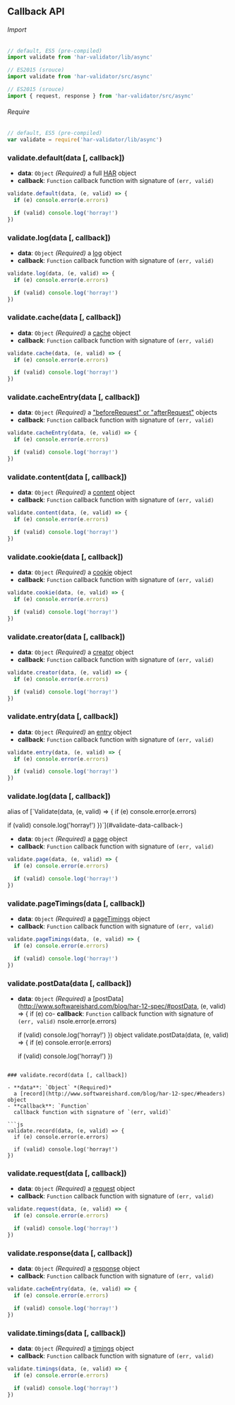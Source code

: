 ## Callback API

###### Import

```js
// default, ES5 (pre-compiled)
import validate from 'har-validator/lib/async'

// ES2015 (srouce)
import validate from 'har-validator/src/async'

// ES2015 (srouce)
import { request, response } from 'har-validator/src/async'
```

###### Require

```js
// default, ES5 (pre-compiled)
var validate = require('har-validator/lib/async')
```

### validate.default(data [, callback])

- **data**: `Object` *(Required)*
  a full [HAR](http://www.softwareishard.com/blog/har-12-spec/) object
- **callback**: `Function`
  callback function with signature of `(err, valid)`

```js
validate.default(data, (e, valid) => {
  if (e) console.error(e.errors)

  if (valid) console.log('horray!')
})
```

### validate.log(data [, callback])

- **data**: `Object` *(Required)*
  a [log](http://www.softwareishard.com/blog/har-12-spec/#log) object
- **callback**: `Function`
  callback function with signature of `(err, valid)`

```js
validate.log(data, (e, valid) => {
  if (e) console.error(e.errors)

  if (valid) console.log('horray!')
})
```

### validate.cache(data [, callback])

- **data**: `Object` *(Required)*
  a [cache](http://www.softwareishard.com/blog/har-12-spec/#cache) object
- **callback**: `Function`
  callback function with signature of `(err, valid)`

```js
validate.cache(data, (e, valid) => {
  if (e) console.error(e.errors)

  if (valid) console.log('horray!')
})
```

### validate.cacheEntry(data [, callback])

- **data**: `Object` *(Required)*
  a ["beforeRequest" or "afterRequest"](http://www.softwareishard.com/blog/har-12-spec/#cache) objects
- **callback**: `Function`
  callback function with signature of `(err, valid)`

```js
validate.cacheEntry(data, (e, valid) => {
  if (e) console.error(e.errors)

  if (valid) console.log('horray!')
})
```

### validate.content(data [, callback])

- **data**: `Object` *(Required)*
  a [content](http://www.softwareishard.com/blog/har-12-spec/#content) object
- **callback**: `Function`
  callback function with signature of `(err, valid)`

```js
validate.content(data, (e, valid) => {
  if (e) console.error(e.errors)

  if (valid) console.log('horray!')
})
```

### validate.cookie(data [, callback])

- **data**: `Object` *(Required)*
  a [cookie](http://www.softwareishard.com/blog/har-12-spec/#cookies) object
- **callback**: `Function`
  callback function with signature of `(err, valid)`

```js
validate.cookie(data, (e, valid) => {
  if (e) console.error(e.errors)

  if (valid) console.log('horray!')
})
```

### validate.creator(data [, callback])

- **data**: `Object` *(Required)*
  a [creator](http://www.softwareishard.com/blog/har-12-spec/#creator) object
- **callback**: `Function`
  callback function with signature of `(err, valid)`

```js
validate.creator(data, (e, valid) => {
  if (e) console.error(e.errors)

  if (valid) console.log('horray!')
})
```

### validate.entry(data [, callback])

- **data**: `Object` *(Required)*
  an [entry](http://www.softwareishard.com/blog/har-12-spec/#entries) object
- **callback**: `Function`
  callback function with signature of `(err, valid)`

```js
validate.entry(data, (e, valid) => {
  if (e) console.error(e.errors)

  if (valid) console.log('horray!')
})
```

### validate.log(data [, callback])

alias of [`Validate(data, (e, valid) => {
  if (e) console.error(e.errors)

  if (valid) console.log('horray!')
})`](#validate-data-callback-)

- **data**: `Object` *(Required)*
  a [page](http://www.softwareishard.com/blog/har-12-spec/#pages) object
- **callback**: `Function`
  callback function with signature of `(err, valid)`

```js
validate.page(data, (e, valid) => {
  if (e) console.error(e.errors)

  if (valid) console.log('horray!')
})
```

### validate.pageTimings(data [, callback])

- **data**: `Object` *(Required)*
  a [pageTimings](http://www.softwareishard.com/blog/har-12-spec/#pageTimings) object
- **callback**: `Function`
  callback function with signature of `(err, valid)`

```js
validate.pageTimings(data, (e, valid) => {
  if (e) console.error(e.errors)

  if (valid) console.log('horray!')
})
```

### validate.postData(data [, callback])

- **data**: `Object` *(Required)*
  a [postData](http://www.softwareishard.com/blog/har-12-spec/#postData, (e, valid) => {
  if (e) co- **callback**: `Function`
  callback function with signature of `(err, valid)`
nsole.error(e.errors)

  if (valid) console.log('horray!')
}) object
validate.postData(data, (e, valid) => {
  if (e) console.error(e.errors)

  if (valid) console.log('horray!')
})
```

### validate.record(data [, callback])

- **data**: `Object` *(Required)*
  a [record](http://www.softwareishard.com/blog/har-12-spec/#headers) object
- **callback**: `Function`
  callback function with signature of `(err, valid)`

```js
validate.record(data, (e, valid) => {
  if (e) console.error(e.errors)

  if (valid) console.log('horray!')
})
```

### validate.request(data [, callback])

- **data**: `Object` *(Required)*
  a [request](http://www.softwareishard.com/blog/har-12-spec/#request) object
- **callback**: `Function`
  callback function with signature of `(err, valid)`

```js
validate.request(data, (e, valid) => {
  if (e) console.error(e.errors)

  if (valid) console.log('horray!')
})
```

### validate.response(data [, callback])

- **data**: `Object` *(Required)*
  a [response](http://www.softwareishard.com/blog/har-12-spec/#response) object
- **callback**: `Function`
  callback function with signature of `(err, valid)`

```js
validate.cacheEntry(data, (e, valid) => {
  if (e) console.error(e.errors)

  if (valid) console.log('horray!')
})
```

### validate.timings(data [, callback])

- **data**: `Object` *(Required)*
  a [timings](http://www.softwareishard.com/blog/har-12-spec/#timings) object
- **callback**: `Function`
  callback function with signature of `(err, valid)`

```js
validate.timings(data, (e, valid) => {
  if (e) console.error(e.errors)

  if (valid) console.log('horray!')
})
```
